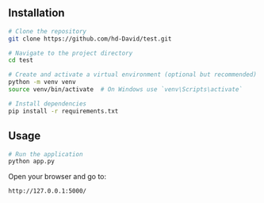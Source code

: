 
## Installation

```sh
# Clone the repository
git clone https://github.com/hd-David/test.git

# Navigate to the project directory
cd test

# Create and activate a virtual environment (optional but recommended)
python -m venv venv
source venv/bin/activate  # On Windows use `venv\Scripts\activate`

# Install dependencies
pip install -r requirements.txt
```

## Usage

```sh
# Run the application
python app.py
```

Open your browser and go to:
```
http://127.0.0.1:5000/
```


